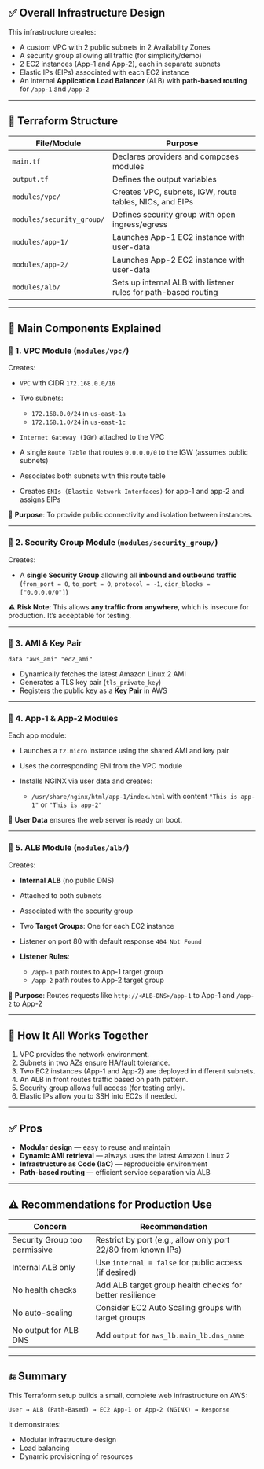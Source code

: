 ﻿## ✅ **Overall Infrastructure Design**

This infrastructure creates:

* A custom VPC with 2 public subnets in 2 Availability Zones
* A security group allowing all traffic (for simplicity/demo)
* 2 EC2 instances (App-1 and App-2), each in separate subnets
* Elastic IPs (EIPs) associated with each EC2 instance
* An internal **Application Load Balancer** (ALB) with **path-based routing** for `/app-1` and `/app-2`

---

## 🔹 **Terraform Structure**

| File/Module               | Purpose                                                         |
| ------------------------- | --------------------------------------------------------------- |
| `main.tf`                 | Declares providers and composes modules                         |
| `output.tf`               | Defines the output variables                                    |
| `modules/vpc/`            | Creates VPC, subnets, IGW, route tables, NICs, and EIPs         |
| `modules/security_group/` | Defines security group with open ingress/egress                 |
| `modules/app-1/`          | Launches App-1 EC2 instance with user-data                      |
| `modules/app-2/`          | Launches App-2 EC2 instance with user-data                      |
| `modules/alb/`            | Sets up internal ALB with listener rules for path-based routing |

---

## 🧩 **Main Components Explained**

### 🔸 1. **VPC Module (`modules/vpc/`)**

Creates:

* `VPC` with CIDR `172.168.0.0/16`
* Two subnets:

  * `172.168.0.0/24` in `us-east-1a`
  * `172.168.1.0/24` in `us-east-1c`
* `Internet Gateway (IGW)` attached to the VPC
* A single `Route Table` that routes `0.0.0.0/0` to the IGW (assumes public subnets)
* Associates both subnets with this route table
* Creates `ENIs (Elastic Network Interfaces)` for app-1 and app-2 and assigns EIPs

🔹 **Purpose**: To provide public connectivity and isolation between instances.

---

### 🔸 2. **Security Group Module (`modules/security_group/`)**

Creates:

* A **single Security Group** allowing all **inbound and outbound traffic** (`from_port = 0`, `to_port = 0`, `protocol = -1`, `cidr_blocks = ["0.0.0.0/0"]`)

⚠️ **Risk Note**: This allows **any traffic from anywhere**, which is insecure for production. It’s acceptable for testing.

---

### 🔸 3. **AMI & Key Pair**

```hcl
data "aws_ami" "ec2_ami"
```

* Dynamically fetches the latest Amazon Linux 2 AMI
* Generates a TLS key pair (`tls_private_key`)
* Registers the public key as a **Key Pair** in AWS

---

### 🔸 4. **App-1 & App-2 Modules**

Each app module:

* Launches a `t2.micro` instance using the shared AMI and key pair
* Uses the corresponding ENI from the VPC module
* Installs NGINX via user data and creates:

  * `/usr/share/nginx/html/app-1/index.html` with content `"This is app-1"` or `"This is app-2"`

🔹 **User Data** ensures the web server is ready on boot.

---

### 🔸 5. **ALB Module (`modules/alb/`)**

Creates:

* **Internal ALB** (no public DNS)
* Attached to both subnets
* Associated with the security group
* Two **Target Groups**: One for each EC2 instance
* Listener on port 80 with default response `404 Not Found`
* **Listener Rules**:

  * `/app-1` path routes to App-1 target group
  * `/app-2` path routes to App-2 target group

🔹 **Purpose**: Routes requests like `http://<ALB-DNS>/app-1` to App-1 and `/app-2` to App-2

---

## 🧠 **How It All Works Together**

1. VPC provides the network environment.
2. Subnets in two AZs ensure HA/fault tolerance.
3. Two EC2 instances (App-1 and App-2) are deployed in different subnets.
4. An ALB in front routes traffic based on path pattern.
5. Security group allows full access (for testing only).
6. Elastic IPs allow you to SSH into EC2s if needed.

---

## ✅ Pros

* **Modular design** — easy to reuse and maintain
* **Dynamic AMI retrieval** — always uses the latest Amazon Linux 2
* **Infrastructure as Code (IaC)** — reproducible environment
* **Path-based routing** — efficient service separation via ALB

---

## ⚠️ Recommendations for Production Use

| Concern                       | Recommendation                                                |
| ----------------------------- | ------------------------------------------------------------- |
| Security Group too permissive | Restrict by port (e.g., allow only port 22/80 from known IPs) |
| Internal ALB only             | Use `internal = false` for public access (if desired)         |
| No health checks              | Add ALB target group health checks for better resilience      |
| No auto-scaling               | Consider EC2 Auto Scaling groups with target groups           |
| No output for ALB DNS         | Add `output` for `aws_lb.main_lb.dns_name`                    |

---

## 🔚 Summary

This Terraform setup builds a small, complete web infrastructure on AWS:

```
User → ALB (Path-Based) → EC2 App-1 or App-2 (NGINX) → Response
```

It demonstrates:

* Modular infrastructure design
* Load balancing
* Dynamic provisioning of resources